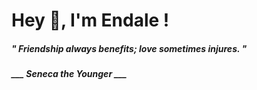 <h1 title="head"> Hey 👋, I'm Endale !</h1>

**<h5><i>" Friendship always benefits; love sometimes injures. "</i></h5>**

*<b>___ Seneca the Younger ___</b>*
